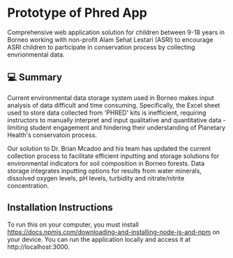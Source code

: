 # Prototype of Phred App

Comprehensive web application solution for children between 9-18 years in Borneo working with non-profit Alam Sehat Lestari (ASRI) to encourage ASRI children to participate in conservation process by collecting envrionmental data. 

## 💻 Summary

Current environmental data storage system used in Borneo makes input analysis of data difficult and time consuming. Specifically, the Excel sheet used to store data collected from 'PHRED' kits is inefficient, requiring instructors to manually interpret and input qualitative and quantitative data - limiting student engagement and hindering their understanding of Planetary Health's conservatoin process.

Our solution to Dr. Brian Mcadoo and his team has updated the current collection process to facilitate efficient inputting and storage solutions for environmental indicators for soil composition in Borneo forests. Data storage integrates inputting options for results from water minerals, dissolved oxygen levels, pH levels, turbidity and nitrate/nitrite concentration. 

## Installation Instructions

To run this on your computer, you must install https://docs.npmjs.com/downloading-and-installing-node-js-and-npm on your device. You can run the application locally and access it at http://localhost:3000.
